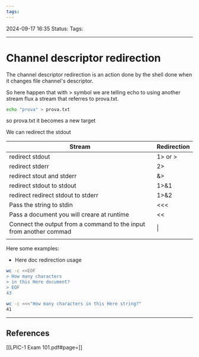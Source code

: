 ```yaml
---
tags:
---
```


2024-09-17 16:35
Status:
Tags:
___
# Channel descriptor redirection

The channel descriptor redirection is an action done by the shell done when it changes file channel's descriptor.

So here happen that with > symbol we are telling echo to using another stream flux a stream that referres to prova.txt.
```bash
echo "prova" > prova.txt
```
so prova.txt it becomes a new target

We can redirect the stdout


| Stream                                                             | Redirection |
| ------------------------------------------------------------------ | ----------- |
| redirect stdout                                                    | 1> or >     |
| redirect stderr                                                    | 2>          |
| redirect stout and stderr                                          | &>          |
| redirect stdout to stdout                                          | 1>&1        |
| redirect redirect stdout to stderr                                 | 1>&2        |
| Pass the string to stdin                                           | <<<         |
| Pass a document you will creare at runtime                         | <<          |
| Connect the output from a command to the input from another commad | \|          |
|                                                                    |             |

Here some examples:

- Here doc redirection usage
```bash
wc -c <<EOF
> How many characters
> in this Here document?
> EOF
43
```

```bash
wc -c <<<"How many characters in this Here string?"
41
```


___
## References
[[LPIC-1 Exam 101.pdf#page=]]